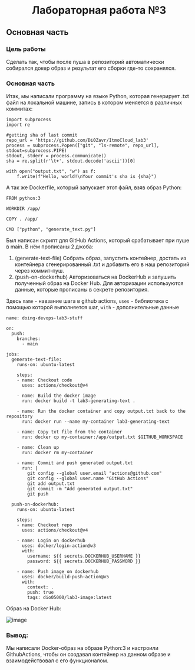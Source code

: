 <h1 align="center">Лабораторная работа №3</h1>
<h2> Основная часть </h2>
<h3> Цель работы </h3>

Сделать так, чтобы после пуша в репозиторий автоматически собирался докер образ
и результат его сборки где-то сохранялся.
### Основная часть

Итак, мы написали программу на языке Python, которая генерирует .txt файл на локальной машине, запись в котором меняется в различных коммитах: 

```
import subprocess
import re

#getting sha of last commit
repo_url = 'https://github.com/Di0Zavr/ItmoCloud_lab3'
process = subprocess.Popen(["git", "ls-remote", repo_url], stdout=subprocess.PIPE)
stdout, stderr = process.communicate()
sha = re.split(r'\t+', stdout.decode('ascii'))[0]

with open("output.txt", "w") as f:
	f.write(f"Hello, world!\nYour commit's sha is {sha}")

```

А так же Dockerfile, который запускает этот файл, взяв образ Python:

```
FROM python:3

WORKDIR /app/

COPY . /app/

CMD ["python", "generate_text.py"]
```
Был написан скрипт для GitHub Actions, который срабатывает при пуше в main. В нём прописаны 2 джоба:

1. (generate-text-file) Собрать образ, запустить контейнер, достать из контейнера сгенерированный .txt и добавить его в наш репозиторий через коммит-пуш.
2. (push-on-dockerhub) Авторизоваться на DockerHub и запушить полученный образ на Docker Hub. Для авторизации используются данные, которые прописаны в секрете репозитория.

Здесь `name` - навзание шага в github actions, `uses` - библиотека с помощью которой выполняется шаг, `with` - дополнительные данные
```
name: doing-devops-lab3-stuff

on:
  push:
    branches:
      - main

jobs:
  generate-text-file:
    runs-on: ubuntu-latest

    steps:
    - name: Checkout code
      uses: actions/checkout@v4

    - name: Build the docker image
      run: docker build -t lab3-generating-text .

    - name: Run the docker container and copy output.txt back to the repository
      run: docker run --name my-container lab3-generating-text

    - name: Copy txt file from the container
      run: docker cp my-container:/app/output.txt $GITHUB_WORKSPACE

    - name: Clean up
      run: docker rm my-container

    - name: Commit and push generated output.txt
      run: |
        git config --global user.email "actions@github.com"
        git config --global user.name "GitHub Actions"
        git add output.txt
        git commit -m "Add generated output.txt"
        git push

  push-on-dockerhub:
    runs-on: ubuntu-latest

    steps:
    - name: Checkout repo
      uses: actions/checkout@v4

    - name: Login on dockerhub
      uses: docker/login-action@v3
      with:
        username: ${{ secrets.DOCKERHUB_USERNAME }}
        password: ${{ secrets.DOCKERHUB_PASSWORD }}

    - name: Push image on dockerhub
      uses: docker/build-push-action@v5
      with:
        context: .
        push: true
        tags: dio05000/lab3-image:latest
```

Образ на Docker Hub:
 
![image](https://github.com/Di0Zavr/itmo_cloud_2023/assets/42793074/30dc8445-3a9e-4f58-a7d4-1b0499c32e30)

### Вывод:
Мы написали Docker-образ на образе Python:3 и настроили GithubActions, чтобы он создавал контейнер на данном образе и взаимодействовал с его функционалом.


